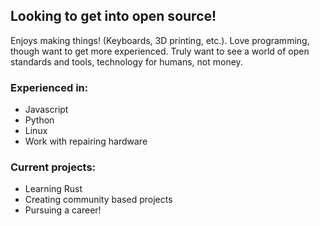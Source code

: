 ## Looking to get into open source!

Enjoys making things! (Keyboards, 3D printing, etc.).
Love programming, though want to get more experienced.
Truly want to see a world of open standards and tools, technology for humans, not money.

### Experienced in:
 * Javascript
 * Python
 * Linux
 * Work with repairing hardware

### Current projects:
 * Learning Rust
 * Creating community based projects
 * Pursuing a career!
